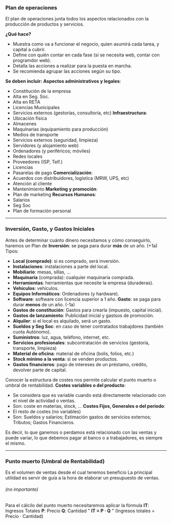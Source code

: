 ### Plan de operaciones
El plan de operaciones junta todos los aspectos relacionados con la producción de productos y servicios.

**¿Qué hace?**
- Muestra como va a funcionar el negocio, quien asumirá cada tarea, y capital a cubrir.
- Define con quién contar en cada fase (si se necesita web, contar con programdor web).
- Detalla las acciones a realizar para la puesta en marcha.
- Se recomienda agrupar las acciones según su tipo.

**Se deben incluir:**
 **Aspectos administrativos y legales**: 
- Constitución de la empresa
- Alta en Seg. Soc.
- Alta en RETA
- Licencias Municipales
- Servicios externos (gestorías, consultoría, etc)
 **Infraestructura**:
 - Ubicación física
 - Almacenes
 - Maquinarias (equipamiento para producción)
 - Medios de transporte
 - Servicios externos (seguridad, limpieza)
 - Servidores (y alojamiento web)
 - Ordenadores (y periféricos; móviles)
 - Redes locales
 - Proveedores (ISP, Telf.)
 - Licencias
 - Pasarelas de pago
 **Comercialización**:
 - Acuerdos con distribuidores, logística (MRW, UPS, etc)
 - Atención al cliente
 - Mantenimiento
 **Marketing y promoción**:
 - Plan de marketing
 **Recursos Humanos**:
- Salarios
- Seg Soc
- Plan de formación personal
---
### Inversión, Gasto, y Gastos Iniciales
Antes de determinar cuánto dinero necesitamos y cómo conseguirlo,  haremos un Plan de **Inversión**: se paga para durar **más** de un año. (+1a)
Tipos:
- **Local (comprado)**: si es comprado, será inversión.
- **Instalaciones**: instalaciones a parte del local.
- **Mobiliario**: mesas, sillas, ...
- **Maquinaria** (comprada): cualquier maquinaria comprada.
- **Herramientas**: herramientas que necesite la empresa (duraderas).
- **Vehículos**: vehículos.
- **Equipos Informáticos**: Ordenadores (y hardware).
- **Software**: software con licencia superior a 1 año.
**Gasto**: se paga para durar **menos** de un año. (-1a)
- **Gastos de constitución**: Gastos para crearla (impuesto, capital inicial).
- **Gastos de lanzamiento**: Publicidad inicial y gastsos de promoción.
- **Alquiler**: si el local es alquilado, será un gasto.
- **Sueldos y Seg Soc**: en caso de tener contratados trabajdores (también cuota Autónomo).
- **Suministros**: luz, agua, teléfono, internet, etc.
- **Servicios profesionales**: subcontratación de servicios (gestoría, transporte, limpieza)
- **Material de oficina**: material de oficina (bolis, folios, etc.)
- **Stock mínimo a la venta**: si se venden productos.
- **Gastos financieros**: pago de intereses de un préstamo, crédito, devolver parte de capital.

Conocer la estructura de costes nos permite calcular el punto muerto o umbral de rentabilidad.
**Costes variables o del producto**: 
- Se considera que es variable cuando está directamente relacionado con el nivel de actividad o ventas. 
- Son: coste en materias, stock, ...
**Costes Fijos, Generales o del periodo**:
- El resto de costes (no variables)
- Son: Sueldos y salarios; Estimación gastos de servicios externos; Tributos; Gastos Financieros.

Es decir, lo que ganemos o perdamos está relacionado con las ventas y puede variar, lo que debemos pagar al banco o a trabajadores, es siempre el mismo.

---
### Punto muerto (Umbral de Rentabilidad)
Es el volumen de ventas desde el cual tenemos beneficio
La principal utilidad es servir de guía a la hora de elaborar un presupuesto de ventas.

###### (no importante)
Para el cálcilo del punto muerto necesitaremos aplicar la fórmula 
**IT**: Ingresos Totales
**P**: Precio
**Q**: Cantidad
" **IT = P · Q** " (Ingresos totales = Precio · Cantidad)
